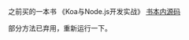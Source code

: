 之前买的一本书 《Koa与Node.js开发实战》
[书本内源码](https://github.com/ikcamp/Koa-Node.js-Web-FE-Development)

部分方法已弃用，重新运行一下。